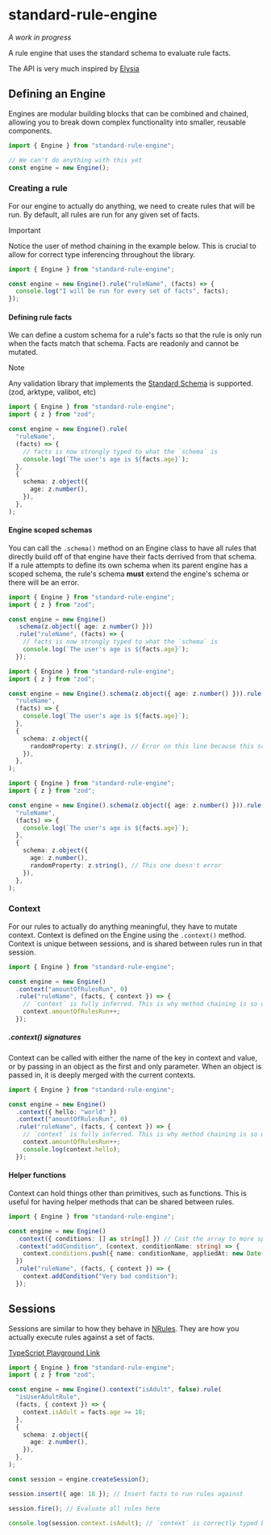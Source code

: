 # standard-rule-engine

_A work in progress_

A rule engine that uses the standard schema to evaluate rule facts.

The API is very much inspired by [Elysia](https://elysiajs.com)

## Defining an Engine

Engines are modular building blocks that can be combined and chained, allowing you to break down complex functionality into smaller, reusable components.

```ts
import { Engine } from "standard-rule-engine";

// We can't do anything with this yet
const engine = new Engine();
```

### Creating a rule

For our engine to actually do anything, we need to create rules that will be run. By default, all rules are run for any given set of facts.

> [!IMPORTANT]  
> Notice the user of method chaining in the example below. This is crucial to allow for correct type inferencing throughout the library.

```ts
import { Engine } from "standard-rule-engine";

const engine = new Engine().rule("ruleName", (facts) => {
  console.log("I will be run for every set of facts", facts);
});
```

#### Defining rule facts

We can define a custom schema for a rule's facts so that the rule is only run when the facts match that schema. Facts are readonly and cannot be mutated.

> [!NOTE]  
> Any validation library that implements the [Standard Schema](https://standardschema.dev) is supported. (zod, arktype, valibot, etc)

```ts
import { Engine } from "standard-rule-engine";
import { z } from "zod";

const engine = new Engine().rule(
  "ruleName",
  (facts) => {
    // facts is now strongly typed to what the `schema` is
    console.log(`The user's age is ${facts.age}`);
  },
  {
    schema: z.object({
      age: z.number(),
    }),
  },
);
```

#### Engine scoped schemas

You can call the `.schema()` method on an Engine class to have all rules that directly build off of that engine have their facts derrived from that schema. If a rule attempts to define its own schema when its parent engine has a scoped schema, the rule's schema **must** extend the engine's schema or there will be an error.

```ts
import { Engine } from "standard-rule-engine";
import { z } from "zod";

const engine = new Engine()
  .schema(z.object({ age: z.number() }))
  .rule("ruleName", (facts) => {
    // facts is now strongly typed to what the `schema` is
    console.log(`The user's age is ${facts.age}`);
  });
```

```ts
import { Engine } from "standard-rule-engine";
import { z } from "zod";

const engine = new Engine().schema(z.object({ age: z.number() })).rule(
  "ruleName",
  (facts) => {
    console.log(`The user's age is ${facts.age}`);
  },
  {
    schema: z.object({
      randomProperty: z.string(), // Error on this line because this schema doesn't extend the scoped schema
    }),
  },
);
```

```ts
import { Engine } from "standard-rule-engine";
import { z } from "zod";

const engine = new Engine().schema(z.object({ age: z.number() })).rule(
  "ruleName",
  (facts) => {
    console.log(`The user's age is ${facts.age}`);
  },
  {
    schema: z.object({
      age: z.number(),
      randomProperty: z.string(), // This one doesn't error
    }),
  },
);
```

### Context

For our rules to actually do anything meaningful, they have to mutate context. Context is defined on the Engine using the `.context()` method. Context is unique between sessions, and is shared between rules run in that session.

```ts
import { Engine } from "standard-rule-engine";

const engine = new Engine()
  .context("amountOfRulesRun", 0)
  .rule("ruleName", (facts, { context }) => {
    // `context` is fully inferred. This is why method chaining is so useful
    context.amountOfRulesRun++;
  });
```

##### .context() signatures

Context can be called with either the name of the key in context and value, or by passing in an object as the first and only parameter. When an object is passed in, it is deeply merged with the current contexts.

```ts
import { Engine } from "standard-rule-engine";

const engine = new Engine()
  .context({ hello: "world" })
  .context("amountOfRulesRun", 0)
  .rule("ruleName", (facts, { context }) => {
    // `context` is fully inferred. This is why method chaining is so useful
    context.amountOfRulesRun++;
    console.log(context.hello);
  });
```

#### Helper functions

Context can hold things other than primitives, such as functions. This is useful for having helper methods that can be shared between rules.

```ts
import { Engine } from "standard-rule-engine";

const engine = new Engine()
  .context({ conditions: [] as string[] }) // Cast the array to more specific type for better inference
  .context("addCondition", (context, conditionName: string) => {
    context.conditions.push({ name: conditionName, appliedAt: new Date() });
  })
  .rule("ruleName", (facts, { context }) => {
    context.addCondition("Very bad condition");
  });
```

## Sessions

Sessions are similar to how they behave in [NRules](https://nrules.net/index.html). They are how you actually execute rules against a set of facts.

[TypeScript Playground Link](https://www.typescriptlang.org/play/?#code/JYWwDg9gTgLgBAbzgUQHYHNioKZwL5wBmUEIcARAM4wCGqAJjVPQLRQCuANti9hltnIBYAFChIsRHABe+IiTLlpEesJGiAxhFTU4fTDjgBeODgDuKfjgAUASlFw4AOi2oY2AB4xr5YJQCC9Fww5AA0RDSclNj2Io5OHNw+fgCq0VCBwQBKXILh1oQ0GjCU4Uiu7l74tsYAfIgOjnAVnjBOfpmc8CaFxZRONOi4tSYAjAAcANyNeGWNjpQaABbYIDQAXDJOEABGAFbYxdYI802D2JvSTqjsIDvYUHahp3i2z3HV0+oirrrRlJRgNpjHorNgXFBsDR3ABlbAAoGoOxfUT-QHado6B7eJDnTYTT5wAD0RLgAEksZJeiU4DAIHAOKgGblKHBBjQsNRRKj4ejUE5CMBIcjiaTkAA3SLsaG4SKcZncVkrSHcn7aSgQbhOTgQdDWNGIlzaSptDpBLq2SaiuAAAxaXhtcD8zWgkOKnAAnrSPWBsPQ4DsaNF-cCYCtQQZsAByVn0bCC1DAGCIoA)

```ts
import { Engine } from "standard-rule-engine";
import { z } from "zod";

const engine = new Engine().context("isAdult", false).rule(
  "isUserAdultRule",
  (facts, { context }) => {
    context.isAdult = facts.age >= 18;
  },
  {
    schema: z.object({
      age: z.number(),
    }),
  },
);

const session = engine.createSession();

session.insert({ age: 18 }); // Insert facts to run rules against

session.fire(); // Evaluate all rules here

console.log(session.context.isAdult); // `context` is correctly typed based on the engine's definition
```
